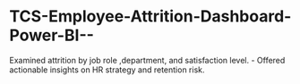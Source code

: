 # TCS-Employee-Attrition-Dashboard-Power-BI--
Examined attrition by job role ,department, and satisfaction level. - Offered actionable insights on HR strategy and retention risk.
